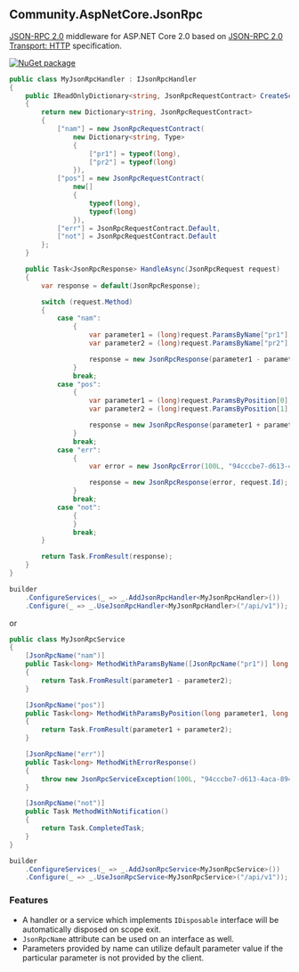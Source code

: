 ## Community.AspNetCore.JsonRpc

[JSON-RPC 2.0](http://www.jsonrpc.org/specification) middleware for ASP.NET Core 2.0 based on [JSON-RPC 2.0 Transport: HTTP](https://www.simple-is-better.org/json-rpc/transport_http.html) specification.

[![NuGet package](https://img.shields.io/nuget/v/Community.AspNetCore.JsonRpc.svg?style=flat-square)](https://www.nuget.org/packages/Community.AspNetCore.JsonRpc)

```cs
public class MyJsonRpcHandler : IJsonRpcHandler
{
    public IReadOnlyDictionary<string, JsonRpcRequestContract> CreateScheme()
    {
        return new Dictionary<string, JsonRpcRequestContract>
        {
            ["nam"] = new JsonRpcRequestContract(
                new Dictionary<string, Type>
                {
                    ["pr1"] = typeof(long),
                    ["pr2"] = typeof(long)
                }),
            ["pos"] = new JsonRpcRequestContract(
                new[]
                {
                    typeof(long),
                    typeof(long)
                }),
            ["err"] = JsonRpcRequestContract.Default,
            ["not"] = JsonRpcRequestContract.Default
        };
    }

    public Task<JsonRpcResponse> HandleAsync(JsonRpcRequest request)
    {
        var response = default(JsonRpcResponse);

        switch (request.Method)
        {
            case "nam":
                {
                    var parameter1 = (long)request.ParamsByName["pr1"];
                    var parameter2 = (long)request.ParamsByName["pr2"];

                    response = new JsonRpcResponse(parameter1 - parameter2, request.Id);
                }
                break;
            case "pos":
                {
                    var parameter1 = (long)request.ParamsByPosition[0];
                    var parameter2 = (long)request.ParamsByPosition[1];

                    response = new JsonRpcResponse(parameter1 + parameter2, request.Id);
                }
                break;
            case "err":
                {
                    var error = new JsonRpcError(100L, "94cccbe7-d613-4aca-8940-9298892b8ee6");

                    response = new JsonRpcResponse(error, request.Id);
                }
                break;
            case "not":
                {
                }
                break;
        }

        return Task.FromResult(response);
    }
}
```
```cs
builder
    .ConfigureServices(_ => _.AddJsonRpcHandler<MyJsonRpcHandler>())
    .Configure(_ => _.UseJsonRpcHandler<MyJsonRpcHandler>("/api/v1"));
```
or
```cs
public class MyJsonRpcService
{
    [JsonRpcName("nam")]
    public Task<long> MethodWithParamsByName([JsonRpcName("pr1")] long parameter1, [JsonRpcName("pr2")] long parameter2)
    {
        return Task.FromResult(parameter1 - parameter2);
    }

    [JsonRpcName("pos")]
    public Task<long> MethodWithParamsByPosition(long parameter1, long parameter2)
    {
        return Task.FromResult(parameter1 + parameter2);
    }

    [JsonRpcName("err")]
    public Task<long> MethodWithErrorResponse()
    {
        throw new JsonRpcServiceException(100L, "94cccbe7-d613-4aca-8940-9298892b8ee6");
    }

    [JsonRpcName("not")]
    public Task MethodWithNotification()
    {
        return Task.CompletedTask;
    }
}
```
```cs
builder
    .ConfigureServices(_ => _.AddJsonRpcService<MyJsonRpcService>())
    .Configure(_ => _.UseJsonRpcService<MyJsonRpcService>("/api/v1"));
```

### Features

- A handler or a service which implements `IDisposable` interface will be automatically disposed on scope exit.
- `JsonRpcName` attribute can be used on an interface as well.
- Parameters provided by name can utilize default parameter value if the particular parameter is not provided by the client.